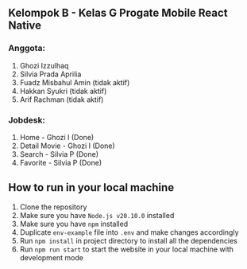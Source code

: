 ## Kelompok B - Kelas G Progate Mobile React Native

### Anggota:
1. Ghozi Izzulhaq
2. Silvia Prada Aprilia
3. Fuadz Misbahul Amin (tidak aktif)
4. Hakkan Syukri (tidak aktif)
5. Arif Rachman (tidak aktif)

### Jobdesk:
1. Home - Ghozi I (Done)
2. Detail Movie - Ghozi I (Done)
3. Search - Silvia P (Done)
4. Favorite - Silvia P (Done)

## How to run in your local machine

1. Clone the repository
2. Make sure you have `Node.js v20.10.0` installed
3. Make sure you have `npm` installed
4. Duplicate `env-example` file into `.env` and make changes accordingly
5. Run `npm install` in project directory to install all the dependencies
6. Run `npm run start` to start the website in your local machine with development mode

